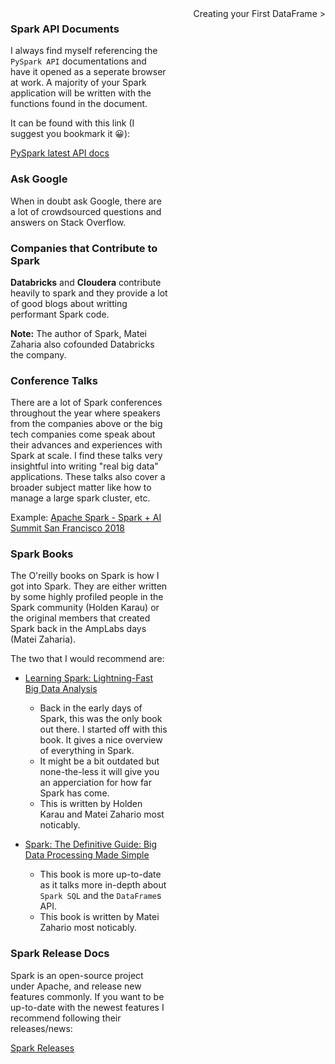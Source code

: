 <html>
<body>
    <div style="width: 50%; height: 50%; float:right; text-align: right">
    <a href="https://github.com/ericxiao251/spark-syntax/blob/master/src/Chapter%201%20-%20Basics/Section%202%20-%20Creating%20your%20First%20Data%20Object.ipynb" style="text-decoration: none">Creating your First DataFrame &gt;</a>
    </div>
</body>
</html>


### Spark API Documents
I always find myself referencing the `PySpark API` documentations and have it opened as a seperate browser at work. A majority of your Spark  application will be written with the functions found in the document.

It can be found with this link (I suggest you bookmark it 😀):

[PySpark latest API docs](https://spark.apache.org/docs/latest/api/python/pyspark.sql.html#pyspark.sql.DataFrame)

### Ask Google
When in doubt ask Google, there are a lot of crowdsourced questions and answers on Stack Overflow.

### Companies that Contribute to Spark  
**Databricks** and **Cloudera** contribute heavily to spark and they provide a lot of good blogs about writting performant Spark code.

**Note:** The author of Spark, Matei Zaharia also cofounded Databricks the company.

### Conference Talks
There are a lot of Spark conferences throughout the year where speakers from the companies above or the big tech companies come speak about their advances and experiences with Spark at scale. I find these talks very insightful into writing "real big data" applications. These talks also cover a broader subject matter like how to manage a large spark cluster, etc.

Example: [Apache Spark - Spark + AI Summit San Francisco 2018](https://www.youtube.com/watch?v=MKJq2CrzCno&list=PLTPXxbhUt-YXXCAsjdkts-r_cJnOV7AG2)

### Spark Books
The O'reilly books on Spark is how I got into Spark. They are either written by some highly profiled people in the Spark community (Holden Karau) or the original members that created Spark back in the AmpLabs days (Matei Zaharia).

The two that I would recommend are:
* [Learning Spark: Lightning-Fast Big Data Analysis](https://www.amazon.ca/Learning-Spark-Lightning-Fast-Data-Analysis/dp/1449358624)
    * Back in the early days of Spark, this was the only book out there. I started off with this book. It gives a nice overview of everything in Spark.  
    * It might be a bit outdated but none-the-less it will give you an apperciation for how far Spark has come.  
    * This is written by Holden Karau and Matei Zahario most noticably.

* [Spark: The Definitive Guide: Big Data Processing Made Simple](https://www.amazon.ca/Spark-Definitive-Guide-Processing-Simple/dp/1491912219/ref=pd_lpo_sbs_14_t_0?_encoding=UTF8&psc=1&refRID=KDD7QV3DP5X6RRM4HR14)
    * This book is more up-to-date as it talks more in-depth about `Spark SQL` and the `DataFrame`s API.  
    * This book is written by Matei Zahario most noticably.

### Spark Release Docs
Spark is an open-source project under Apache, and release new features commonly. If you want to be up-to-date with the newest features I recommend following their releases/news:

[Spark Releases](https://spark.apache.org/releases/)
